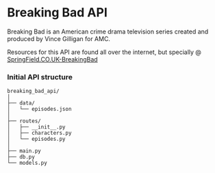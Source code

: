 # Breaking Bad API
Breaking Bad is an American crime drama television series created and produced by Vince Gilligan for AMC.

Resources for this API are found all over the internet, but specially @ [SpringField.CO.UK-BreakingBad]([https://springfieldspringfield.co.uk](https://www.springfieldspringfield.co.uk/episode_scripts.php?tv-show=breaking-bad))

### Initial API structure

```shell
breaking_bad_api/
│
├── data/
│   └── episodes.json
│
├── routes/
│   ├── __init__.py
│   ├── characters.py
│   └── episodes.py
│
├── main.py
├── db.py
└── models.py
```
